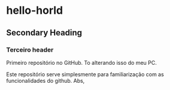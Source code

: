 # hello-horld
## Secondary Heading
### Terceiro header
Primeiro repositório no GitHub.
To alterando isso do meu PC.

Este repositório serve simplesmente para familiarização com as funcionalidades do github.
Abs,
